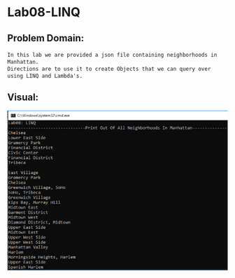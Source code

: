 # Lab08-LINQ

## Problem Domain:

```
In this lab we are provided a json file containing neighborhoods in Manhattan.  
Directions are to use it to create Objects that we can query over using LINQ and Lambda's.
```

## Visual: 
![LINQ EXAMPLE](https://github.com/trecain/Lab08-LINQ/blob/master/Lab08-LINQ/assets/LINQ.PNG)
